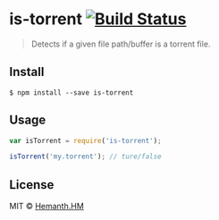 # is-torrent [![Build Status](https://travis-ci.org/hemanth/is-torrent.svg?branch=master)](https://travis-ci.org/hemanth/is-torrent)

> Detects if a given file path/buffer is a torrent file.


## Install

```
$ npm install --save is-torrent
```


## Usage

```js
var isTorrent = require('is-torrent');

isTorrent('my.torrent'); // ture/false
```

## License

MIT © [Hemanth.HM](http://h3manth.com)
